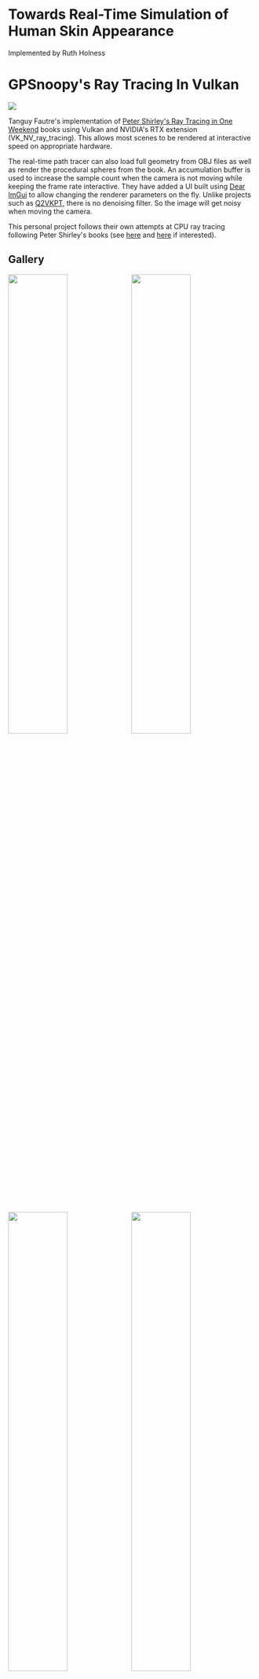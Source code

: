 # Towards Real-Time Simulation of Human Skin Appearance

Implemented by Ruth Holness

# GPSnoopy's Ray Tracing In Vulkan

<img align="center" src="https://github.com/GPSnoopy/RayTracingInVulkan/blob/master/gallery/LucySettings.jpg">

Tanguy Fautre's implementation of [Peter Shirley's Ray Tracing in One Weekend](https://github.com/RayTracing/raytracing.github.io) books using Vulkan and NVIDIA's RTX extension (VK_NV_ray_tracing). This allows most scenes to be rendered at interactive speed on appropriate hardware.

The real-time path tracer can also load full geometry from OBJ files as well as render the procedural spheres from the book. An accumulation buffer is used to increase the sample count when the camera is not moving while keeping the frame rate interactive. They have added a UI built using [Dear ImGui](https://github.com/ocornut/imgui) to allow changing the renderer parameters on the fly. Unlike projects such as [Q2VKPT](http://brechpunkt.de/q2vkpt/), there is no denoising filter. So the image will get noisy when moving the camera.

This personal project follows their own attempts at CPU ray tracing following Peter Shirley's books (see [here](https://github.com/GPSnoopy/RayTracingInOneWeekend) and [here](https://github.com/GPSnoopy/RayTracingTheNextWeek) if interested).

## Gallery

<img src="https://github.com/GPSnoopy/RayTracingInVulkan/blob/master/gallery/OneWeekend.jpg" width="49%"></img> <img src="https://github.com/GPSnoopy/RayTracingInVulkan/blob/master/gallery/Planets.jpg" width="49%"></img> <img src="https://github.com/GPSnoopy/RayTracingInVulkan/blob/master/gallery/CornellBox.jpg" width="49%"></img> <img src="https://github.com/GPSnoopy/RayTracingInVulkan/blob/master/gallery/CornellBoxLucy.jpg" width="49%"></img>

## Performance

Using a GeForce RTX 2080 Ti, the rendering speed is obscenely faster than using the CPU renderer. Obviously both implementations are still quite naive in some places, but they're impressed by the performance. The cover scene of the first book reaches ~140fps at 1280x720 using 8 rays per pixel and up to 16 bounces.

They suspect performance could be improved further. They have created each object in the scene as a separate instance in the top level acceleration structure, which is probably not the best for data locality. The same goes for displaying multiple [Lucy statues](http://graphics.stanford.edu/data/3Dscanrep/), where they have naively duplicated the geometry rather than instancing it multiple times.

## Benchmarking

Command line arguments can be used to control various aspects of the application. Use `--help` to see all modes and arguments. For example, to run the ray tracer in benchmark mode in 2560x1440 fullscreen for scene #1:
```
> RayTracer.exe --benchmark --width 2560 --height 1440 --fullscreen --scene 1
```
To benchmark all the scenes, starting from scene #1:
```
> RayTracer.exe --benchmark --width 2560 --height 1440 --fullscreen --scene 1 --next-scenes
```
Here are the results with the command above on a few different computers using NVIDIA drivers 436.48 and Release 4 of the RayTracer.

| Platform | Scene 1 | Scene 2 | Scene 3 | Scene 4 | Scene 5 |
| --- | ---: | ---: | ---: | ---: | ---: |
| GeForce RTX 2080 Ti | 36.1 fps | 35.7 fps | 19.9 fps | 54.9 fps | 15.1 fps |
| GeForce RTX 2070 | 19.9 fps | 19.9 fps | 11.7 fps | 30.4 fps | 9.5 fps |
| GeForce GTX 1080 Ti | 3.4 fps | 3.4 fps | 1.9 fps | 3.8 fps | 1.3 fps |

## Building

Most of the third party dependencies can be built using [Microsoft's vcpkg](https://github.com/Microsoft/vcpkg).

**Windows (Visual Studio 2019 x64 solution)** [![Windows CI Status](https://github.com/GPSnoopy/RayTracingInVulkan/workflows/Windows%20CI/badge.svg)](https://github.com/GPSnoopy/RayTracingInVulkan/actions?query=workflow%3A%22Windows+CI%22)
```
> vcpkg_windows.bat
> build_windows.bat
```
vcpkg_windows.bat fails on H drive (why, I don't know) => need to run on C drive and copy over.
build_windows.bat fails first time as it gives the error 
```Unable to open check cache file for write. .../RayTracingInVulkan/build/windows/CMakeFiles/CMakeTmp/CMakeFiles/cmake.check_cache```
Creating a file with that name in that location (can copy the one from ```.../RayTracingInVulkan/build/windows/CMakeFiles/```) fixes this and it will build.

**Linux (GCC 8 Makefile)** [![Linux CI Status](https://github.com/GPSnoopy/RayTracingInVulkan/workflows/Linux%20CI/badge.svg)](https://github.com/GPSnoopy/RayTracingInVulkan/actions?query=workflow%3A%22Linux+CI%22)
```
> sudo apt-get install curl unzip tar libxi-dev libxinerama-dev libxcursor-dev
> ./vcpkg_linux.sh
> ./build_linux.sh
```

Assuming you have installed the [Vulkan SDK](https://vulkan.lunarg.com/), the build should work out-of-the box for Visual Studio. On Linux, you may have to manually install additional dependencies for `vcpkg_linux.sh` to succeed.

## Random Thoughts

- They suspect the RTX 20 series RT cores to implement ray-AABB collision detection using reduced float precision. Early in the development, when trying to get the sphere procedural rendering to work, reporting an intersection every time the `rint` shader is invoked allowed to visualise the AABB of each procedural instance. The rendering of the bounding volume had many artifacts around the boxes edges, typical of reduced precision.

- When they upgraded the drivers to 430.86, performance significantly improved (+50%). This was around the same time Quake II RTX was released by NVIDIA. Coincidence?

- When looking at the benchmark results of an RTX 2070 and an RTX 2080 Ti, the performance differences mostly in line with the number of CUDA cores and RT cores rather than being influences by other metrics. Although they do not know at this point whether the CUDA cores or the RT cores are the main bottleneck.

- The benchmark mode makes the Boost clock behaviour quite obvious. Performance degrades rapidly by a few % over 60-120 seconds. For example, in theory the RTX 2080 Ti should be getting exactly the same result for Scene 1 and Scene 2 (or very close). Yet because Scene 2 is run after, the GPU has had to reduce its Boost clock as the GPU gets close to its thermal limit.


## References

* [Vulkan Tutorial](https://vulkan-tutorial.com/)
* [Introduction to Real-Time Ray Tracing with Vulkan](https://devblogs.nvidia.com/vulkan-raytracing/)
* [NVIDIA Vulkan Ray Tracing Tutorial](https://developer.nvidia.com/rtx/raytracing/vkray)
* [NVIDIA Vulkan Ray Tracing Helpers: Introduction](https://developer.nvidia.com/rtx/raytracing/vkray_helpers)
* [Fast and Fun: My First Real-Time Ray Tracing Demo](https://devblogs.nvidia.com/my-first-ray-tracing-demo/)
* [Getting Started with RTX Ray Tracing](https://github.com/NVIDIAGameWorks/GettingStartedWithRTXRayTracing)
* [D3D12 Raytracing Samples](https://github.com/Microsoft/DirectX-Graphics-Samples/tree/master/Samples/Desktop/D3D12Raytracing)
* [George Ouzounoudis's vk_exp](https://github.com/georgeouzou/vk_exp)
* [NVIDIA Vulkan Forums](https://devtalk.nvidia.com/default/board/166/vulkan/)
